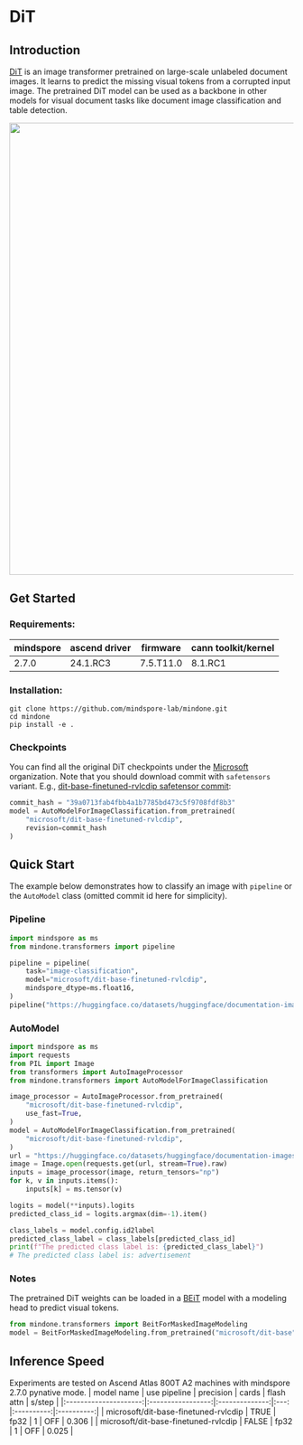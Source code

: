 # DiT

## Introduction
[DiT](https://arxiv.org/abs/2203.02378) is an image transformer pretrained on large-scale unlabeled document images. It learns to predict the missing visual tokens from a corrupted input image. The pretrained DiT model can be used as a backbone in other models for visual document tasks like document image classification and table detection.

<img src="https://huggingface.co/datasets/huggingface/documentation-images/resolve/main/dit_architecture.jpg" width="800">

## Get Started

### Requirements:
| mindspore   | 	ascend driver | firmware       | cann toolkit/kernel|
|-------------|----------------|----------------| --- |
| 2.7.0|  24.1.RC3 | 7.5.T11.0 | 8.1.RC1|

### Installation:
```
git clone https://github.com/mindspore-lab/mindone.git
cd mindone
pip install -e .
```

### Checkpoints
You can find all the original DiT checkpoints under the [Microsoft](https://huggingface.co/microsoft?search_models=dit) organization. Note that you should download commit with `safetensors` variant. E.g., [dit-base-finetuned-rvlcdip safetensor commit](https://huggingface.co/microsoft/dit-base-finetuned-rvlcdip/commit/39a0713fab4fbb4a1b7785bd473c5f9708fdf8b3):
```py
commit_hash = "39a0713fab4fbb4a1b7785bd473c5f9708fdf8b3"
model = AutoModelForImageClassification.from_pretrained(
    "microsoft/dit-base-finetuned-rvlcdip",
    revision=commit_hash
)
```

## Quick Start

The example below demonstrates how to classify an image with `pipeline` or the `AutoModel` class (omitted commit id here for simplicity).

### Pipeline
```python
import mindspore as ms
from mindone.transformers import pipeline

pipeline = pipeline(
    task="image-classification",
    model="microsoft/dit-base-finetuned-rvlcdip",
    mindspore_dtype=ms.float16,
)
pipeline("https://huggingface.co/datasets/huggingface/documentation-images/resolve/main/transformers/model_doc/dit-example.jpg")
```

### AutoModel

```python
import mindspore as ms
import requests
from PIL import Image
from transformers import AutoImageProcessor
from mindone.transformers import AutoModelForImageClassification

image_processor = AutoImageProcessor.from_pretrained(
    "microsoft/dit-base-finetuned-rvlcdip",
    use_fast=True,
)
model = AutoModelForImageClassification.from_pretrained(
    "microsoft/dit-base-finetuned-rvlcdip",
)
url = "https://huggingface.co/datasets/huggingface/documentation-images/resolve/main/transformers/model_doc/dit-example.jpg"
image = Image.open(requests.get(url, stream=True).raw)
inputs = image_processor(image, return_tensors="np")
for k, v in inputs.items():
    inputs[k] = ms.tensor(v)

logits = model(**inputs).logits
predicted_class_id = logits.argmax(dim=-1).item()

class_labels = model.config.id2label
predicted_class_label = class_labels[predicted_class_id]
print(f"The predicted class label is: {predicted_class_label}")
# The predicted class label is: advertisement
```
### Notes
The pretrained DiT weights can be loaded in a [BEiT](../../../mindone/transformers/models/beit/modeling_beit.py) model with a modeling head to predict visual tokens.
```py
from mindone.transformers import BeitForMaskedImageModeling
model = BeitForMaskedImageModeling.from_pretrained("microsoft/dit-base")
```

## Inference Speed

Experiments are tested on Ascend Atlas 800T A2 machines with mindspore 2.7.0 pynative mode.
|      model name	      | use pipeline |   precision   | cards | flash attn | 	s/step	 |
|:---------------------:|:-----------------:|:--------------:|:---:  |:----------:|:----------:|
| microsoft/dit-base-finetuned-rvlcdip |  TRUE    |  fp32 | 1 |     OFF      |    0.306    |
| microsoft/dit-base-finetuned-rvlcdip |  FALSE   |  fp32 | 1 |     OFF      |    0.025    |
